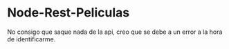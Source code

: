 # Node-Rest-Peliculas
No consigo que saque nada de la api, creo que se debe a un error a la hora de identificarme. 
